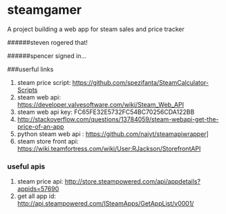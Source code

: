 # steamgamer
A project building a web app for steam sales and price tracker

######steven rogered that!

######spencer signed in...


###userful links

1. steam price script: https://github.com/spezifanta/SteamCalculator-Scripts
2. steam web api: https://developer.valvesoftware.com/wiki/Steam_Web_API
3. steam web api key: FC65FE32E5732FC54BC70256CDA122BB
4. http://stackoverflow.com/questions/13784059/steam-webapi-get-the-price-of-an-app
5. python steam web api : https://github.com/naiyt/steamapiwrapper]
6. steam store front api: https://wiki.teamfortress.com/wiki/User:RJackson/StorefrontAPI

### useful apis
1. steam price api: http://store.steampowered.com/api/appdetails?appids=57690
2. get all app id: http://api.steampowered.com/ISteamApps/GetAppList/v0001/